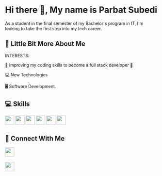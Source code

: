 # Hi there 👋, My name is Parbat Subedi

As a student in the final semester of my Bachelor's program in IT, I'm looking to take the first step into my tech career.

## 💫 Little Bit More About Me

INTERESTS:
<p> 🤩 Improving my coding skills to become a full stack developer 🤩 </p>
<p> 💻 New Technologies </p>
<p> 🖥 Software Development.</p>
 

## 💻 Skills
<p>
<img src="https://img.shields.io/badge/Laravel-FF2D20?style=for-the-badge&logo=laravel&logoColor=ffffff
" style="margin-bottom: 4px;" height="30px">
<img src="https://img.shields.io/badge/javascript-%23323330.svg?style=for-the-badge&logo=javascript&logoColor=%23F7DF1E" style="margin-bottom: 4px;" height="30px">
<img src="https://img.shields.io/badge/html5-%23E34F26.svg?style=for-the-badge&logo=html5&logoColor=white" style="margin-bottom: 4px;" height="30px">
<img src="https://img.shields.io/badge/css3-%231572B6.svg?style=for-the-badge&logo=css3&logoColor=white" style="margin-bottom: 4px;" height="30px">
<img src="https://img.shields.io/badge/bootstrap-%23563D7C.svg?style=for-the-badge&logo=bootstrap&logoColor=white" style="margin-bottom: 4px;" height="30px">
<img src="https://img.shields.io/badge/git-%23F05033.svg?style=for-the-badge&logo=git&logoColor=white" style="margin-bottom: 4px;" height="30px">
</p>

## 👥 Connect With Me
<p>
<a href="https://www.instagram.com/parbat_subedi_/"><img src="https://img.shields.io/badge/Instagram-%23E4405F.svg?style=for-the-badge&logo=Instagram&logoColor=white" style="margin-bottom: 4px;" height="30px" target="_blank"></a>

<a href="https://parbatsubedi.com.np"><img src="https://img.shields.io/badge/Website-%23FF6600.svg?style=for-the-badge&logo=internet-explorer&logoColor=white" style="margin-bottom: 4px;" height="30px" target="_blank"></a>

</p>


</p>
